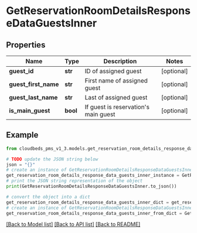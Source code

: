 # GetReservationRoomDetailsResponseDataGuestsInner


## Properties

Name | Type | Description | Notes
------------ | ------------- | ------------- | -------------
**guest_id** | **str** | ID of assigned guest | [optional] 
**guest_first_name** | **str** | First name of assigned guest | [optional] 
**guest_last_name** | **str** | Last of assigned guest | [optional] 
**is_main_guest** | **bool** | If guest is reservation&#39;s main guest | [optional] 

## Example

```python
from cloudbeds_pms_v1_3.models.get_reservation_room_details_response_data_guests_inner import GetReservationRoomDetailsResponseDataGuestsInner

# TODO update the JSON string below
json = "{}"
# create an instance of GetReservationRoomDetailsResponseDataGuestsInner from a JSON string
get_reservation_room_details_response_data_guests_inner_instance = GetReservationRoomDetailsResponseDataGuestsInner.from_json(json)
# print the JSON string representation of the object
print(GetReservationRoomDetailsResponseDataGuestsInner.to_json())

# convert the object into a dict
get_reservation_room_details_response_data_guests_inner_dict = get_reservation_room_details_response_data_guests_inner_instance.to_dict()
# create an instance of GetReservationRoomDetailsResponseDataGuestsInner from a dict
get_reservation_room_details_response_data_guests_inner_from_dict = GetReservationRoomDetailsResponseDataGuestsInner.from_dict(get_reservation_room_details_response_data_guests_inner_dict)
```
[[Back to Model list]](../README.md#documentation-for-models) [[Back to API list]](../README.md#documentation-for-api-endpoints) [[Back to README]](../README.md)


